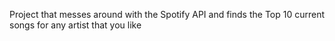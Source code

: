 Project that messes around with the Spotify API and finds the Top 10 current songs for any artist that you like